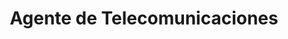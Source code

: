 ---
title: "Agente de Telecomunicaciones"
url: /cienfuegos/agente-de-telecomunicaciones/
shop: Handy
---